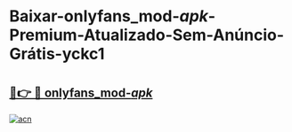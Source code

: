 # Baixar-onlyfans_mod-_apk_-Premium-Atualizado-Sem-Anúncio-Grátis-yckc1

# <h2><a href="https://97qde9.esa.edu.pl?src=onlyfans_mod-_apk_&ref=yckc1">🔗👉 🔴 onlyfans_mod-_apk_</a></h2>

[![acn](https://github.com/user-attachments/assets/0f9c940e-d8b0-45ae-aac7-cd30a18b3e1c)](https://97qde9.esa.edu.pl?src=onlyfans_mod-_apk_&ref=yckc1)

